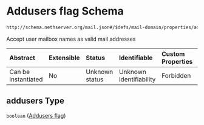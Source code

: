 # Addusers flag Schema

```txt
http://schema.nethserver.org/mail.json#/$defs/mail-domain/properties/addusers
```

Accept user mailbox names as valid mail addresses

| Abstract            | Extensible | Status         | Identifiable            | Custom Properties | Additional Properties | Access Restrictions | Defined In                                      |
| :------------------ | :--------- | :------------- | :---------------------- | :---------------- | :-------------------- | :------------------ | :---------------------------------------------- |
| Can be instantiated | No         | Unknown status | Unknown identifiability | Forbidden         | Allowed               | none                | [mail.json\*](mail.json "open original schema") |

## addusers Type

`boolean` ([Addusers flag](mail-defs-mail-domain-properties-addusers-flag.md))
